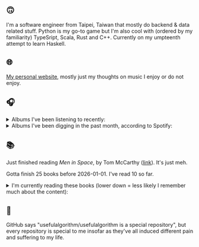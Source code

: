 ## 🙃

I'm a software engineer from Taipei, Taiwan that mostly do backend & data related stuff. Python is my go-to game but I'm also cool with (ordered by my familiarity) TypeSript, Scala, Rust and C++. Currently on my umpteenth attempt to learn Haskell.

## 🌐

[My personal website](https://usefulalgorithm.github.io/), mostly just my thoughts on music I enjoy or do not enjoy.

## 🎧

<details>
<summary>Albums I've been listening to recently:</summary>

- _caroline 2_, by caroline
- _Totality_, by Natural Information Society, Bitchin Bajas
- _Magic, Alive!_, by McKinley Dixon
- _lucre_, by Dean Blunt, Elias Rønnenfelt
- _ps / dm_, by spirit blue
- _GENERATIONAL CURSE_, by ICECOLDBISHOP

</details>

<details>
<summary>Albums I've been digging in the past month, according to Spotify:</summary>

- _Totality_, by Natural Information Society, Bitchin Bajas
- _A City Drowned in God's Black Tears_, by Infinity Knives, Brian Ennals
- _From Where You Came_, by Kara-Lis Coverdale
- _Like A Ribbon_, by John Glacier
- _Only Dust Remains_, by Backxwash
- _Super Tecmo Bo_, by Boldy James, The Alchemist
- _Blue Veil_, by Lucy Railton
- _Every Bridge Burning_, by Nails
- _Let Me Out_, by Fatboi Sharif, Driveby
- _Magic, Alive!_, by McKinley Dixon
- _rubberneck_, by (un)familiar.
- _The Crying Nudes_, by The Crying Nudes
- _Excelsior_, by Benny The Butcher
- _caroline 2_, by caroline
- _Every Sound Has A Color In The Valley Of Night_, by Night Verses
- _I LAY DOWN MY LIFE FOR YOU_, by JPEGMAFIA

</details>

## 📚

Just finished reading _Men in Space_, by Tom McCarthy ([link](https://hardcover.app/books/men-in-space)). It's just meh.

Gotta finish 25 books before 2026-01-01. I've read 10 so far.

<details>
<summary>I'm currently reading these books (lower down = less likely I remember much about the content):</summary>

- _The Absence of Myth: Writings on Surrealism_, by Georges Bataille, Michael   Richardson ([link](https://hardcover.app/books/the-absence-of-myth-writings-on-surrealism))
- _Genesis and Trace: Derrida Reading Husserl and Heidegger_, by Paola Marrati, Simon Sparks ([link](https://hardcover.app/books/genesis-and-trace))
- _Philosophical Chemistry: Genealogy of a Scientific Field_, by Manuel DeLanda ([link](https://hardcover.app/books/philosophical-chemistry))
- _Political Categories: Thinking Beyond Concepts_, by Michael Marder ([link](https://hardcover.app/books/political-categories))
- _Regeneration_, by Pat Barker ([link](https://hardcover.app/books/regeneration-1991))
- _K-punk_, by Mark Fisher ([link](https://hardcover.app/books/k-punk-2018))
- _A Biography of Ordinary Man: On Authorities and Minorities_, by François Laruelle, Jessie Hock, and friends ([link](https://hardcover.app/books/a-biography-of-ordinary-man))
- _A Short History of Decay_, by Emil M. Cioran, Richard Howard ([link](https://hardcover.app/books/a-short-history-of-decay))
- _Anti-Oedipus_, by Gilles Deleuze, Félix Guattari ([link](https://hardcover.app/books/anti-oedipus))
- _A Thousand Plateaus_, by Gilles Deleuze, Félix Guattari ([link](https://hardcover.app/books/a-thousand-plateaus))

</details>

## 💬

GitHub says "usefulalgorithm/usefulalgorithm is a special repository", but every repository is special to me insofar as they've all induced different pain and suffering to my life.
